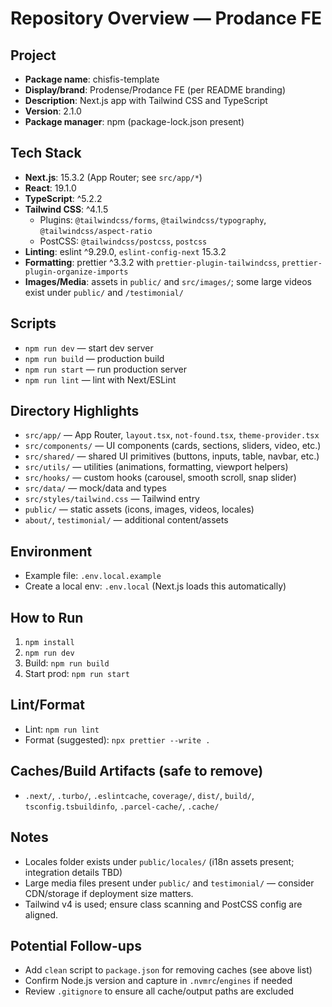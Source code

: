 # Repository Overview — Prodance FE

## Project
- **Package name**: chisfis-template
- **Display/brand**: Prodense/Prodance FE (per README branding)
- **Description**: Next.js app with Tailwind CSS and TypeScript
- **Version**: 2.1.0
- **Package manager**: npm (package-lock.json present)

## Tech Stack
- **Next.js**: 15.3.2 (App Router; see `src/app/*`)
- **React**: 19.1.0
- **TypeScript**: ^5.2.2
- **Tailwind CSS**: ^4.1.5
  - Plugins: `@tailwindcss/forms`, `@tailwindcss/typography`, `@tailwindcss/aspect-ratio`
  - PostCSS: `@tailwindcss/postcss`, `postcss`
- **Linting**: eslint ^9.29.0, `eslint-config-next` 15.3.2
- **Formatting**: prettier ^3.3.2 with `prettier-plugin-tailwindcss`, `prettier-plugin-organize-imports`
- **Images/Media**: assets in `public/` and `src/images/`; some large videos exist under `public/` and `/testimonial/`

## Scripts
- `npm run dev` — start dev server
- `npm run build` — production build
- `npm run start` — run production server
- `npm run lint` — lint with Next/ESLint

## Directory Highlights
- `src/app/` — App Router, `layout.tsx`, `not-found.tsx`, `theme-provider.tsx`
- `src/components/` — UI components (cards, sections, sliders, video, etc.)
- `src/shared/` — shared UI primitives (buttons, inputs, table, navbar, etc.)
- `src/utils/` — utilities (animations, formatting, viewport helpers)
- `src/hooks/` — custom hooks (carousel, smooth scroll, snap slider)
- `src/data/` — mock/data and types
- `src/styles/tailwind.css` — Tailwind entry
- `public/` — static assets (icons, images, videos, locales)
- `about/`, `testimonial/` — additional content/assets

## Environment
- Example file: `.env.local.example`
- Create a local env: `.env.local` (Next.js loads this automatically)

## How to Run
1. `npm install`
2. `npm run dev`
3. Build: `npm run build`
4. Start prod: `npm run start`

## Lint/Format
- Lint: `npm run lint`
- Format (suggested): `npx prettier --write .`

## Caches/Build Artifacts (safe to remove)
- `.next/`, `.turbo/`, `.eslintcache`, `coverage/`, `dist/`, `build/`, `tsconfig.tsbuildinfo`, `.parcel-cache/`, `.cache/`

## Notes
- Locales folder exists under `public/locales/` (i18n assets present; integration details TBD)
- Large media files present under `public/` and `testimonial/` — consider CDN/storage if deployment size matters.
- Tailwind v4 is used; ensure class scanning and PostCSS config are aligned.

## Potential Follow-ups
- Add `clean` script to `package.json` for removing caches (see above list)
- Confirm Node.js version and capture in `.nvmrc`/`engines` if needed
- Review `.gitignore` to ensure all cache/output paths are excluded